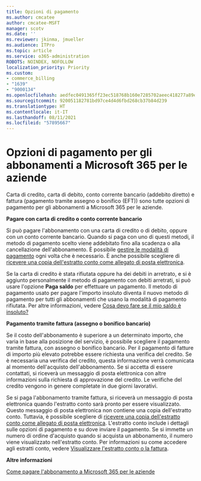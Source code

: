 ```yaml
---
title: Opzioni di pagamento
ms.author: cmcatee
author: cmcatee-MSFT
manager: scotv
ms.date: ''
ms.reviewer: jkinma, jmueller
ms.audience: ITPro
ms.topic: article
ms.service: o365-administration
ROBOTS: NOINDEX, NOFOLLOW
localization_priority: Priority
ms.custom:
- commerce_billing
- "1639"
- "9000134"
ms.openlocfilehash: aedfec0491365ff23ec518768b160e7285702aeec418277a89e8079fb2ac6896
ms.sourcegitcommit: 920051182781bd97ce4d4d6fbd268cb37b84d239
ms.translationtype: HT
ms.contentlocale: it-IT
ms.lasthandoff: 08/11/2021
ms.locfileid: "57895667"
---
```

# <a name="payment-options-for-microsoft-365-for-business-subscriptions"></a>Opzioni di pagamento per gli abbonamenti a Microsoft 365 per le aziende
  
Carta di credito, carta di debito, conto corrente bancario (addebito diretto) e fattura (pagamento tramite assegno o bonifico (EFT)) sono tutte opzioni di pagamento per gli abbonamenti a Microsoft 365 per le aziende.
  
**Pagare con carta di credito o conto corrente bancario**
  
Si può pagare l'abbonamento con una carta di credito o di debito, oppure con un conto corrente bancario. Quando si paga con uno di questi metodi, il metodo di pagamento scelto viene addebitato fino alla scadenza o alla cancellazione dell'abbonamento. È possibile [gestire le modalità di pagamento](https://docs.microsoft.com/microsoft-365/commerce/billing-and-payments/manage-payment-methods) ogni volta che è necessario. È anche possibile scegliere di [ricevere una copia dell'estratto conto come allegato di posta elettronica](https://docs.microsoft.com/microsoft-365/commerce/billing-and-payments/view-your-bill-or-invoice#receive-a-copy-of-your-billing-statement-in-email).

Se la carta di credito è stata rifiutata oppure ha dei debiti in arretrato, e si è aggiunto personalmente il metodo di pagamento con debiti arretrati, si può usare l'opzione **Paga saldo** per effettuare un pagamento. Il metodo di pagamento usato per pagare l'importo insoluto diventa il nuovo metodo di pagamento per tutti gli abbonamenti che usano la modalità di pagamento rifiutata. Per altre informazioni, vedere [Cosa devo fare se il mio saldo è insoluto?](https://docs.microsoft.com/microsoft-365/commerce/billing-and-payments/pay-for-your-subscription#what-if-i-have-an-outstanding-balance)

**Pagamento tramite fattura (assegno o bonifico bancario)**
  
Se il costo dell'abbonamento è superiore a un determinato importo, che varia in base alla posizione del servizio, è possibile scegliere il pagamento tramite fattura, con assegno o bonifico bancario. Per il pagamento di fatture di importo più elevato potrebbe essere richiesta una verifica del credito. Se è necessaria una verifica del credito, questa informazione verrà comunicata al momento dell'acquisto dell'abbonamento. Se si accetta di essere contattati, si riceverà un messaggio di posta elettronica con altre informazioni sulla richiesta di approvazione del credito. Le verifiche del credito vengono in genere completate in due giorni lavorativi.

Se si paga l'abbonamento tramite fattura, si riceverà un messaggio di posta elettronica quando l'estratto conto sarà pronto per essere visualizzato. Questo messaggio di posta elettronica non contiene una copia dell'estratto conto. Tuttavia, è possibile scegliere di [ricevere una copia dell'estratto conto come allegato di posta elettronica](https://docs.microsoft.com/microsoft-365/commerce/billing-and-payments/view-your-bill-or-invoice#receive-a-copy-of-your-billing-statement-in-email). L'estratto conto include i dettagli sulle opzioni di pagamento e su dove inviare il pagamento. Se si immette un numero di ordine d'acquisto quando si acquista un abbonamento, il numero viene visualizzato nell'estratto conto. Per informazioni su come accedere agli estratti conto, vedere [Visualizzare l'estratto conto o la fattura](https://docs.microsoft.com/microsoft-365/commerce/billing-and-payments/view-your-bill-or-invoice).
  
**Altre informazioni**
  
[Come pagare l'abbonamento a Microsoft 365 per le aziende](https://docs.microsoft.com/microsoft-365/commerce/billing-and-payments/pay-for-your-subscription)